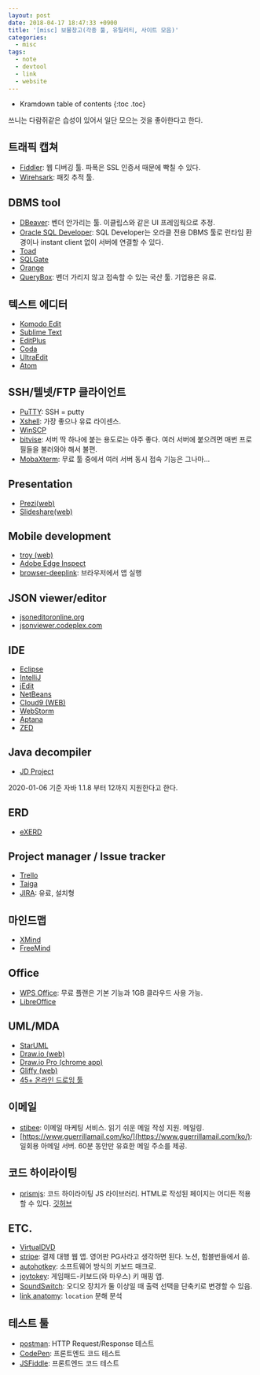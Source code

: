 ```yaml
---
layout: post
date: 2018-04-17 18:47:33 +0900
title: '[misc] 보물창고(각종 툴, 유틸리티, 사이트 모음)'
categories:
  - misc
tags:
  - note
  - devtool
  - link
  - website
---
```


* Kramdown table of contents
{:toc .toc}

쓰니는 다람쥐같은 습성이 있어서 일단 모으는 것을 좋아한다고 한다.

## 트래픽 캡쳐

- [Fiddler](http://www.telerik.com/fiddler): 웹 디버깅 툴. 파폭은 SSL 인증서 때문에 빡칠 수 있다.
- [Wirehsark](https://www.wireshark.org/download.html): 패킷 추적 툴.

## DBMS tool

- [DBeaver](https://dbeaver.io): 벤더 안가리는 툴. 이클립스와 같은 UI 프레임웍으로 추정.
- [Oracle SQL Developer](http://www.oracle.com/technetwork/developer-tools/sql-developer/overview/index.html): SQL Developer는 오라클 전용 DBMS 툴로 런타임 환경이나 instant client 없이 서버에 연결할 수 있다.
- [Toad](http://www.toadworld.com/m/freeware/default.aspx)
- [SQLGate](http://www.sqlgate.com/kr/download/)
- [Orange](http://www.warevalley.com/xml/download/orange_trial)
- [QueryBox](http://www.querybox.com/): 벤더 가리지 않고 접속할 수 있는 국산 툴. 기업용은 유료.

## 텍스트 에디터

- [Komodo Edit](http://www.activestate.com/komodo-edit)
- [Sublime Text](http://www.sublimetext.com)
- [EditPlus](http://editplus.com/)
- [Coda](http://panic.com/coda/)
- [UltraEdit](http://www.ultraedit.com/loc/ko/index_ko.html)
- [Atom](https://atom.io/)

## SSH/텔넷/FTP 클라이언트

- [PuTTY](http://www.chiark.greenend.org.uk/~sgtatham/putty/): SSH = putty
- [Xshell](http://www.netsarang.co.kr/download/main.html): 가장 좋으나 유료 라이센스.
- [WinSCP](https://winscp.net/eng/download.php)
- [bitvise](https://www.bitvise.com/ssh-client-download): 서버 딱 하나에 붙는 용도로는 아주 좋다. 여러 서버에 붙으려면 매번 프로필들을 불러와야 해서 불편.
- [MobaXterm](https://mobaxterm.mobatek.net/download.html): 무료 툴 중에서 여러 서버 동시 접속 기능은 그나마...

## Presentation

- [Prezi(web)](http://prezi.com)
- [Slideshare(web)](http://www.slideshare.net)

## Mobile development

- [troy (web)](http://troy.labs.daum.net/)
- [Adobe Edge Inspect](https://creative.adobe.com/ko/products/inspect)
- [browser-deeplink](https://github.com/hampusohlsson/browser-deeplink): 브라우저에서 앱 실행

## JSON viewer/editor

- [jsoneditoronline.org](https://www.jsoneditoronline.org)
- [jsonviewer.codeplex.com](https://jsonviewer.codeplex.com/)

## IDE

- [Eclipse](http://www.eclipse.org/downloads/)
- [IntelliJ](http://www.jetbrains.com/idea/download/index.html)
- [jEdit](http://www.jedit.org/index.php?page=download)
- [NetBeans](https://netbeans.org/downloads/index.html)
- [Cloud9 (WEB)](https://c9.io/)
- [WebStorm](http://www.jetbrains.com/webstorm/download/index.html)
- [Aptana](http://www.aptana.com/products/studio3/download)
- [ZED](http://zedapp.org/)

## Java decompiler

- [JD Project](http://java-decompiler.github.io/)

2020-01-06 기준 자바 1.1.8 부터 12까지 지원한다고 한다.

## ERD

- [eXERD](http://www.exerd.com)

## Project manager / Issue tracker

- [Trello](https://trello.com/)
- [Taiga](https://taiga.io)
- [JIRA](https://ko.atlassian.com/software/jira): 유료, 설치형

## 마인드맵

- [XMind](http://www.xmind.net)
- [FreeMind](http://freemind.sourceforge.net/wiki/index.php/Main_Page)

## Office

- [WPS Office](https://www.wps.com): 무료 플랜은 기본 기능과 1GB 클라우드 사용 가능.
- [LibreOffice](http://ko.libreoffice.org/download/)

## UML/MDA

- [StarUML](http://staruml.sourceforge.net/ko/)
- [Draw.io (web)](http://www.draw.io)
- [Draw.io Pro (chrome app)](https://chrome.google.com/webstore/detail/drawio-pro/onlkggianjhjenigcpigpjehhpplldkc?utm_source=plus)
- [Gliffy (web)](http://www.gliffy.com)
- [45+ 온라인 드로잉 툴](http://www.smashingapps.com/2011/08/26/45-free-online-tools-to-create-charts-diagrams-and-flowcharts)

## 이메일

- [stibee](https://www.stibee.com/?utm_source=stibee&utm_campaign=sponsorbanner&utm_medium=email&uid=b2ZmaWNpYWxAbmV3bmVlay5jbw): 이메일 마케팅 서비스. 읽기 쉬운 메일 작성 지원. 메일링.
- [https://www.guerrillamail.com/ko/](https://www.guerrillamail.com/ko/): 일회용 아메일 서버. 60분 동안만 유효한 메일 주소를 제공.

## 코드 하이라이팅

- [prismjs](https://prismjs.com/): 코드 하이라이팅 JS 라이브러리. HTML로 작성된 페이지는 어디든 적용할 수 있다. [깃허브](https://github.com/PrismJS/prism/)

## ETC.

- [VirtualDVD](http://ohsoft.net)
- [stripe](https://stripe.com): 결제 대행 웹 앱. 영어판 PG사라고 생각하면 된다. 노션, 험블번들에서 씀.
- [autohotkey](https://www.autohotkey.com/): 소프트웨어 방식의 키보드 매크로.
- [joytokey](https://joytokey.net/en/): 게임패드-키보드(와 마우스) 키 매핑 앱.
- [SoundSwitch](https://soundswitch.aaflalo.me/): 오디오 장치가 둘 이상일 때 출력 선택을 단축키로 변경할 수 있음.
- [link anatomy](http://bl.ocks.org/abernier/3070589): `location` 분해 분석

## 테스트 툴

- [postman](https://www.getpostman.com/): HTTP Request/Response 테스트
- [CodePen](https://codepen.io/): 프론트엔드 코드 테스트
- [JSFiddle](https://jsfiddle.net/): 프론트엔드 코드 테스트

